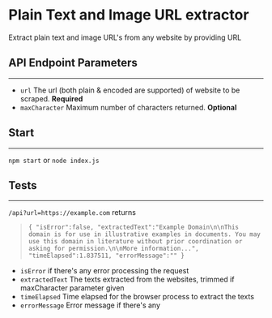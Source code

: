 # Plain Text and Image URL extractor

Extract plain text and image URL's from any website by providing URL

## API Endpoint Parameters

---

- `url` The url (both plain & encoded are supported) of website to be scraped. **Required**
- `maxCharacter` Maximum number of characters returned. **Optional**

## Start

---

`npm start` or `node index.js`

## Tests

---

`/api?url=https://example.com` returns

> `{ "isError":false, "extractedText":"Example Domain\n\nThis domain is for use in illustrative examples in documents. You may use this domain in literature without prior coordination or asking for permission.\n\nMore information...", "timeElapsed":1.837511, "errorMessage":"" }`

- `isError` if there's any error processing the request
- `extractedText` The texts extracted from the websites, trimmed if maxCharacter parameter given
- `timeElapsed` Time elapsed for the browser process to extract the texts
- `errorMessage` Error message if there's any

